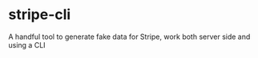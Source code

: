 # stripe-cli
A handful tool to generate fake data for Stripe, work both server side and using a CLI
